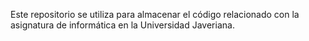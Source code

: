 Este repositorio se utiliza para almacenar el código relacionado con la asignatura de informática en la Universidad Javeriana.
